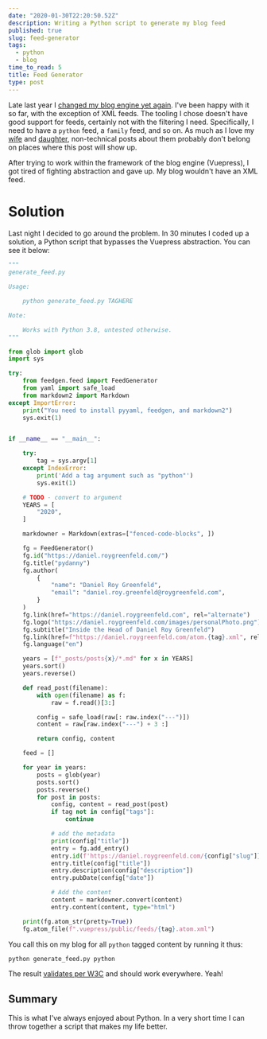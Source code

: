 ```yaml
---
date: "2020-01-30T22:20:50.52Z"
description: Writing a Python script to generate my blog feed
published: true
slug: feed-generator
tags:
  - python
  - blog
time_to_read: 5
title: Feed Generator
type: post
---
```


Late last year I [changed my blog engine yet again](/moving-to-vuepress.html). I've been happy with it so far, with the exception of XML feeds. The tooling I chose doesn't have good support for feeds, certainly not with the filtering I need. Specifically, I need to have a `python` feed, a `family` feed, and so on. As much as I love my [wife](https://audrey.roygreenfeld.com) and [daughter](/recap-2019-resolutions-2020.html#my-daughter-was-born), non-technical posts about them probably don't belong on places where this post will show up.

After trying to work within the framework of the blog engine (Vuepress), I got tired of fighting abstraction and gave up. My blog wouldn't have an XML feed.

# Solution

Last night I decided to go around the problem. In 30 minutes I coded up a solution, a Python script that bypasses the Vuepress abstraction. You can see it below:

``` python
"""
generate_feed.py

Usage:

    python generate_feed.py TAGHERE

Note:

    Works with Python 3.8, untested otherwise.
"""

from glob import glob
import sys

try:
    from feedgen.feed import FeedGenerator
    from yaml import safe_load
    from markdown2 import Markdown
except ImportError:
    print("You need to install pyyaml, feedgen, and markdown2")
    sys.exit(1)


if __name__ == "__main__":

    try:
        tag = sys.argv[1]
    except IndexError:
        print('Add a tag argument such as "python"')
        sys.exit(1)

    # TODO - convert to argument
    YEARS = [
        "2020",
    ]

    markdowner = Markdown(extras=["fenced-code-blocks", ])

    fg = FeedGenerator()
    fg.id("https://daniel.roygreenfeld.com/")
    fg.title("pydanny")
    fg.author(
        {
            "name": "Daniel Roy Greenfeld",
            "email": "daniel.roy.greenfeld@roygreenfeld.com",
        }
    )
    fg.link(href="https://daniel.roygreenfeld.com", rel="alternate")
    fg.logo("https://daniel.roygreenfeld.com/images/personalPhoto.png")
    fg.subtitle("Inside the Head of Daniel Roy Greenfeld")
    fg.link(href=f"https://daniel.roygreenfeld.com/atom.{tag}.xml", rel="self")
    fg.language("en")

    years = [f"_posts/posts{x}/*.md" for x in YEARS]
    years.sort()
    years.reverse()

    def read_post(filename):
        with open(filename) as f:
            raw = f.read()[3:]

        config = safe_load(raw[: raw.index("---")])
        content = raw[raw.index("---") + 3 :]

        return config, content

    feed = []

    for year in years:
        posts = glob(year)
        posts.sort()
        posts.reverse()
        for post in posts:
            config, content = read_post(post)
            if tag not in config["tags"]:
                continue

            # add the metadata
            print(config["title"])
            entry = fg.add_entry()
            entry.id(f'https://daniel.roygreenfeld.com/{config["slug"]}.html')
            entry.title(config["title"])
            entry.description(config["description"])
            entry.pubDate(config["date"])

            # Add the content
            content = markdowner.convert(content)
            entry.content(content, type="html")

    print(fg.atom_str(pretty=True))
    fg.atom_file(f".vuepress/public/feeds/{tag}.atom.xml")

```

You call this on my blog for all `python` tagged content by running it thus:

``` bash
python generate_feed.py python
```

The result [validates per W3C](https://validator.w3.org/feed/#validate_by_input) and should work everywhere. Yeah! 

## Summary

This is what I've always enjoyed about Python. In a very short time I can throw together a script that makes my life better. 